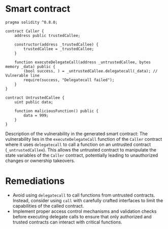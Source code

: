 # Smart contract

```solidity
pragma solidity ^0.8.0;

contract Caller {
    address public trustedCallee;

    constructor(address _trustedCallee) {
        trustedCallee = _trustedCallee;
    }

    function executeDelegateCall(address _untrustedCallee, bytes memory _data) public {
        (bool success, ) = _untrustedCallee.delegatecall(_data); // Vulnerable line
        require(success, "Delegatecall failed");
    }
}

contract UntrustedCallee {
    uint public data;

    function maliciousFunction() public {
        data = 999;
    }
}
```

Description of the vulnerability in the generated smart contract:
The vulnerability lies in the `executeDelegateCall` function of the `Caller` contract where it uses `delegatecall` to call a function on an untrusted contract (`_untrustedCallee`). This allows the untrusted contract to manipulate the state variables of the `Caller` contract, potentially leading to unauthorized changes or ownership takeovers.

# Remediations

- Avoid using `delegatecall` to call functions from untrusted contracts. Instead, consider using `call` with carefully crafted interfaces to limit the capabilities of the called contract.
- Implement proper access control mechanisms and validation checks before executing delegate calls to ensure that only authorized and trusted contracts can interact with critical functions.